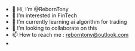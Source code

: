 - 👋 Hi, I’m @RebornTony
- 👀 I’m interested in FinTech
- 🌱 I’m currently learning ai algorithm for trading
- 💞️ I’m looking to collaborate on this
- 📫 How to reach me : reborntony@outlook.com
-

<!---
Reborntony/Reborntony is a ✨ special ✨ repository because its `README.md` (this file) appears on your GitHub profile.
You can click the Preview link to take a look at your changes.
--->
